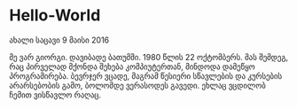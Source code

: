 # Hello-World
ახალი საცავი 9 მაისი 2016


მე ვარ გიორგი.
დავიბადე ბათუმში. 1980 წლის 22 ოქტომბერს.
მას შემდეგ, რაც პირველად მქონდა შეხება კომპიუტერთან, მინდოდა დამეწყო პროგრამირება.
ბევრჯერ ვცადე, მაგრამ წესიერი სწავლების და კურსების არარსებობის გამო, ბოლომდე ვერასოდეს გავედი.
ეხლაც ვცდილობ ჩემით ვისწავლო რაღაც.



